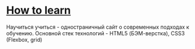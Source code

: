 # [How to learn](https://how-to-learn.now.sh/)
Научиться учиться - одностраничный сайт о современных подходах к обучению.
Основной стек технологий - HTML5 (БЭМ-верстка), CSS3 (Flexbox, grid)
